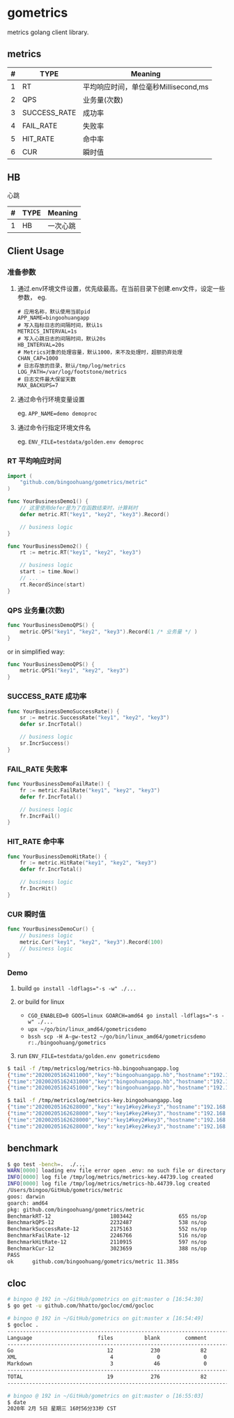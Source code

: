 # gometrics

metrics golang client library.

## metrics

\# | TYPE         | Meaning
---|--------------|--------
1  | RT           | 平均响应时间，单位毫秒Millisecond,ms
2  | QPS          | 业务量(次数)
3  | SUCCESS_RATE | 成功率
4  | FAIL_RATE    | 失败率
5  | HIT_RATE     | 命中率
6  | CUR          | 瞬时值

## HB

心跳

\# | TYPE | Meaning
---|------|--------
1  | HB   | 一次心跳

## Client Usage

### 准备参数

1. 通过.env环境文件设置，优先级最高。在当前目录下创建.env文件，设定一些参数， eg.

    ```properties
    # 应用名称，默认使用当前pid
    APP_NAME=bingoohuangapp
    # 写入指标日志的间隔时间，默认1s
    METRICS_INTERVAL=1s
    # 写入心跳日志的间隔时间，默认20s
    HB_INTERVAL=20s
    # Metrics对象的处理容量，默认1000，来不及处理时，超额扔弃处理
    CHAN_CAP=1000
    # 日志存放的目录，默认/tmp/log/metrics
    LOG_PATH=/var/log/footstone/metrics
    # 日志文件最大保留天数
    MAX_BACKUPS=7
    ```

1. 通过命令行环境变量设置

    eg. `APP_NAME=demo demoproc`

1. 通过命令行指定环境文件名

    eg. `ENV_FILE=testdata/golden.env demoproc`

### RT 平均响应时间

```go
import (
	"github.com/bingoohuang/gometrics/metric"
)

func YourBusinessDemo1() {
	// 这里使用defer是为了在函数结束时，计算耗时
    defer metric.RT("key1", "key2", "key3").Record()

    // business logic
}

func YourBusinessDemo2() {
    rt := metric.RT("key1", "key2", "key3")

    // business logic
    start := time.Now()
    // ...
    rt.RecordSince(start)
}
```

### QPS 业务量(次数)

```go
func YourBusinessDemoQPS() {
    metric.QPS("key1", "key2", "key3").Record(1 /* 业务量 */ )
}
```

or in simplified way:

```go
func YourBusinessDemoQPS() {
    metric.QPS1("key1", "key2", "key3")
}
```

### SUCCESS_RATE 成功率

```go
func YourBusinessDemoSuccessRate() {
    sr := metric.SuccessRate("key1", "key2", "key3")
    defer sr.IncrTotal()

    // business logic
    sr.IncrSuccess()
}
```

### FAIL_RATE 失败率

```go
func YourBusinessDemoFailRate() {
    fr := metric.FailRate("key1", "key2", "key3")
    defer fr.IncrTotal()

    // business logic
    fr.IncrFail()
}
```

### HIT_RATE 命中率

```go
func YourBusinessDemoHitRate() {
    fr := metric.HitRate("key1", "key2", "key3")
    defer fr.IncrTotal()

    // business logic
    fr.IncrHit()
}
```

### CUR 瞬时值

```go
func YourBusinessDemoCur() {
    // business logic
    metric.Cur("key1", "key2", "key3").Record(100)
    // business logic
}
```

### Demo

1. build `go install -ldflags="-s -w" ./...`
1. or build for linux

    - `CGO_ENABLED=0 GOOS=linux GOARCH=amd64 go install -ldflags="-s -w" ./...`
    - `upx ~/go/bin/linux_amd64/gometricsdemo`
    - `bssh scp -H A-gw-test2 ~/go/bin/linux_amd64/gometricsdemo r:./bingoohuang/gometrics`

1. run `ENV_FILE=testdata/golden.env gometricsdemo`

```bash
$ tail -f /tmp/metricslog/metrics-hb.bingoohuangapp.log
{"time":"20200205162411000","key":"bingoohuangapp.hb","hostname":"192.168.10.101","logtype":"HB","v1":1,"v2":0,"min":0,"max":0}
{"time":"20200205162431000","key":"bingoohuangapp.hb","hostname":"192.168.10.101","logtype":"HB","v1":1,"v2":0,"min":0,"max":0}
{"time":"20200205162451000","key":"bingoohuangapp.hb","hostname":"192.168.10.101","logtype":"HB","v1":1,"v2":0,"min":0,"max":0}
```

```bash
$ tail -f /tmp/metricslog/metrics-key.bingoohuangapp.log
{"time":"20200205162628000","key":"key1#key2#key3","hostname":"192.168.10.101","logtype":"FAIL_RATE","v1":0,"v2":2,"min":0,"max":100}
{"time":"20200205162628000","key":"key1#key2#key3","hostname":"192.168.10.101","logtype":"HIT_RATE","v1":1,"v2":2,"min":0,"max":100}
{"time":"20200205162628000","key":"key1#key2#key3","hostname":"192.168.10.101","logtype":"CUR","v1":100,"v2":0,"min":0,"max":0}
{"time":"20200205162628000","key":"key1#key2#key3","hostname":"192.168.10.101","logtype":"RT","v1":193,"v2":1,"min":0,"max":811}
```

## benchmark

```bash
$ go test -bench=.  ./...
WARN[0000] loading env file error open .env: no such file or directory
INFO[0000] log file /tmp/log/metrics/metrics-key.44739.log created
INFO[0000] log file /tmp/log/metrics/metrics-hb.44739.log created
/Users/bingoo/GitHub/gometrics/metric
goos: darwin
goarch: amd64
pkg: github.com/bingoohuang/gometrics/metric
BenchmarkRT-12                   1803442               655 ns/op
BenchmarkQPS-12                  2232487               538 ns/op
BenchmarkSuccessRate-12          2175163               552 ns/op
BenchmarkFailRate-12             2246766               516 ns/op
BenchmarkHitRate-12              2110915               597 ns/op
BenchmarkCur-12                  3023659               388 ns/op
PASS
ok      github.com/bingoohuang/gometrics/metric 11.385s
```

## cloc

```bash
# bingoo @ 192 in ~/GitHub/gometrics on git:master o [16:54:30]
$ go get -u github.com/hhatto/gocloc/cmd/gocloc

# bingoo @ 192 in ~/GitHub/gometrics on git:master x [16:54:49]
$ gocloc .
-------------------------------------------------------------------------------
Language                     files          blank        comment           code
-------------------------------------------------------------------------------
Go                              12            230             82            788
XML                              4              0              0            289
Markdown                         3             46              0            134
-------------------------------------------------------------------------------
TOTAL                           19            276             82           1211
-------------------------------------------------------------------------------

# bingoo @ 192 in ~/GitHub/gometrics on git:master o [16:55:03]
$ date
2020年 2月 5日 星期三 16时56分33秒 CST
```
